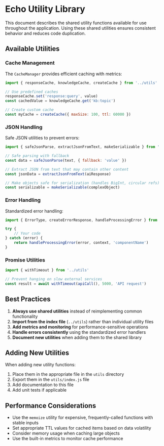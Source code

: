 # Echo Utility Library

This document describes the shared utility functions available for use throughout the application. Using these shared utilities ensures consistent behavior and reduces code duplication.

## Available Utilities

### Cache Management

The `CacheManager` provides efficient caching with metrics:

```javascript
import { responseCache, knowledgeCache, createCache } from '../utils'

// Use predefined caches
responseCache.set('response:query', value)
const cachedValue = knowledgeCache.get('kb:topic')

// Create custom cache
const myCache = createCache({ maxSize: 100, ttl: 60000 })
```

### JSON Handling

Safe JSON utilities to prevent errors:

```javascript
import { safeJsonParse, extractJsonFromText, makeSerializable } from '../utils'

// Safe parsing with fallback
const data = safeJsonParse(text, { fallback: 'value' })

// Extract JSON from text that may contain other content
const jsonData = extractJsonFromText(aiResponse)

// Make objects safe for serialization (handles BigInt, circular refs)
const serializable = makeSerializable(complexObject)
```

### Error Handling

Standardized error handling:

```javascript
import { ErrorType, createErrorResponse, handleProcessingError } from '../utils'

try {
    // Your code
} catch (error) {
    return handleProcessingError(error, context, 'componentName')
}
```

### Promise Utilities

```javascript
import { withTimeout } from '../utils'

// Prevent hanging on slow external services
const result = await withTimeout(apiCall(), 5000, 'API request')
```

## Best Practices

1. **Always use shared utilities** instead of reimplementing common functionality
2. **Import from the index file** (`../utils`) rather than individual utility files
3. **Add metrics and monitoring** for performance-sensitive operations
4. **Handle errors consistently** using the standardized error handlers
5. **Document new utilities** when adding them to the shared library

## Adding New Utilities

When adding new utility functions:

1. Place them in the appropriate file in the `utils` directory
2. Export them in the `utils/index.js` file
3. Add documentation to this file
4. Add unit tests if applicable

## Performance Considerations

-   Use the `memoize` utility for expensive, frequently-called functions with stable inputs
-   Set appropriate TTL values for cached items based on data volatility
-   Consider memory usage when caching large objects
-   Use the built-in metrics to monitor cache performance
